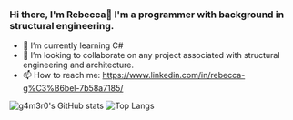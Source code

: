 ### Hi there, I'm Rebecca👋 I'm a programmer with background in structural engineering. 

- 🌱 I’m currently learning C#
- 👯 I’m looking to collaborate on any project associated with structural engineering and architecture.
- 📫 How to reach me: https://www.linkedin.com/in/rebecca-g%C3%B6bel-7b58a7185/

![g4m3r0's GitHub stats](https://github-readme-stats.vercel.app/api?username=Rebecca-Coding21&show_icons=true&theme=dark&count_private=true)
![Top Langs](https://github-readme-stats.vercel.app/api/top-langs/?username=Rebecca-Coding21&layout=compact&hide=Jupyter%20Notebook)
<!--
**Rebecca-Coding21/Rebecca-Coding21** is a ✨ _special_ ✨ repository because its `README.md` (this file) appears on your GitHub profile.

Here are some ideas to get you started:

- 🌱 I’m currently learning C#
- 👯 I’m looking to collaborate on any project associated with structural engineering and architecture.
- 📫 How to reach me: https://www.linkedin.com/in/rebecca-g%C3%B6bel-7b58a7185/
-->
